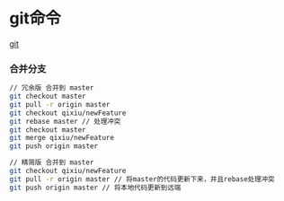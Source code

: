 # git命令

[git](git%E5%91%BD%E4%BB%A4%20bfc84608633942b7a1d2850f733ed5a8/git%20ab0a96e899c44fe986267d54ff6be3c4.csv)

### 合并分支

```bash
// 冗余版 合并到 master
git checkout master 
git pull -r origin master
git checkout qixiu/newFeature
git rebase master // 处理冲突
git checkout master
git merge qixiu/newFeature
git push origin master

// 精简版 合并到 master
git checkout qixiu/newFeature
git pull -r origin master // 将master的代码更新下来，并且rebase处理冲突
git push origin master // 将本地代码更新到远端
```